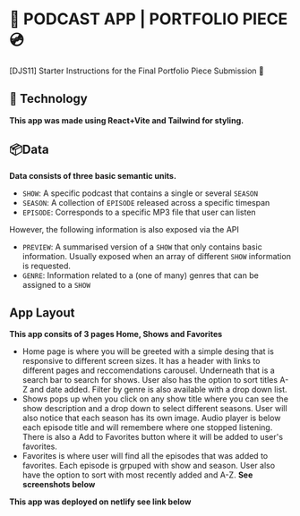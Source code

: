 # 🎵 PODCAST APP | PORTFOLIO PIECE 💿
[DJS11] Starter Instructions for the Final Portfolio Piece Submission 🚀

## 🤖 Technology

**This app was made using React+Vite and Tailwind for styling.** 

## 📦Data

**Data consists of three basic semantic units.**

- `SHOW`: A specific podcast that contains a single or several `SEASON`
- `SEASON`: A collection of `EPISODE` released across a specific timespan
- `EPISODE`: Corresponds to a specific MP3 file that user can listen

However, the following information is also exposed via the API

- `PREVIEW`: A summarised version of a `SHOW` that only contains basic information. Usually exposed when an array of different `SHOW` information is requested.
- `GENRE`: Information related to a (one of many) genres that can be assigned to a `SHOW`

## App Layout

**This app consits of 3 pages Home, Shows and Favorites**

- Home page is where you will be greeted with a simple desing that is responsive to different screen sizes. It has a header with links to different pages and reccomendations carousel. Underneath that is a search bar to search for shows. User also has the option to sort titles A-Z and date added. Filter by genre is also available with a drop down list.
- Shows pops up when you click on any show title where you can see the show description and a drop down to select different seasons. User will also notice that each season has its own image. Audio player is below each episode title and will remembere where one stopped listening. There is also a Add to Favorites button where it will be added to user's favorites.
- Favorites is where user will find all the episodes that was added to favorites. Each episode is grpuped with show and season. User also have the option to sort with most recently added and A-Z.
  **See screenshots below**
  

**This app was deployed on netlify see link below**
